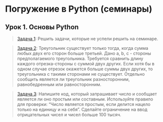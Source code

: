 # Погружение в Python (семинары)
## Урок 1. Основы Python

> [Задача 1](https://github.com/XYI7I/GeekBrains/tree/main/Geek/Python/lesson1/): Решить задачи, которые не успели решить на семинаре.

> [Задача 2](https://github.com/XYI7I/GeekBrains/tree/main/Geek/Python/lesson1/task2/main.py): Треугольник существует только тогда, когда сумма любых двух его сторон больше третьей. Дано a, b, c - стороны предполагаемого треугольника. Требуется сравнить длину каждого отрезка-стороны с суммой двух других. Если хотя бы в одном случае отрезок окажется больше суммы двух других, то треугольника с такими сторонами не существует. Отдельно сообщить является ли треугольник разносторонним, равнобедренным или равносторонним.

> [Задача 3](https://github.com/XYI7I/GeekBrains/tree/main/Geek/Python/lesson1/task3/main.py): Напишите код, который запрашивает число и сообщает является ли оно простым или составным. Используйте правило для проверки: “Число является простым, если делится нацело только на единицу и на себя”. Сделайте ограничение на ввод отрицательных чисел и чисел больше 100 тысяч.